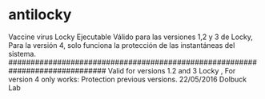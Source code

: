 # antilocky
Vaccine virus Locky
Ejecutable
Válido para las versiones 1,2 y 3 de Locky, 
Para la versión 4, solo funciona la protección de las instantáneas del sistema.
##############################################################################
Valid for versions 1.2 and 3 Locky ,
For version 4 only works: Protection previous versions.
22/05/2016 Dolbuck Lab
